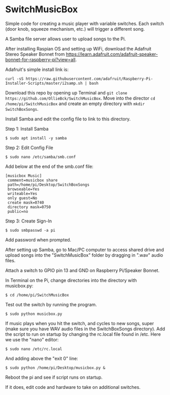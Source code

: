 # SwitchMusicBox

Simple code for creating a music player with variable switches.  Each switch (door knob, squeeze mechanism, etc.) will trigger a different song.

A Samba file server allows user to upload songs to the Pi.

After installing Raspian OS and setting up WiFi, download the Adafruit Stereo Speaker Bonnet from https://learn.adafruit.com/adafruit-speaker-bonnet-for-raspberry-pi?view=all.

Adafruit's simple install link is:

```
curl -sS https://raw.githubusercontent.com/adafruit/Raspberry-Pi-Installer-Scripts/master/i2samp.sh | bash
```

Download this repo by opening up Terminal and `git clone https://github.com/OllieBck/SwitchMusicBox`.  Move into the director `cd /home/pi/SwitchMusicBox` and create an empty directory with `mkdir SwitchBoxSongs`.

Install Samba and edit the config file to link to this directory.

Step 1: Install Samba

```
$ sudo apt install -y samba
```

Step 2: Edit Config File

```
$ sudo nano /etc/samba/smb.conf
```

Add below at the end of the smb.conf file:

```
[musicbox Music]
 comment=musicbox share
 path=/home/pi/Desktop/SwitchBoxSongs
 browseable=Yes
 writeable=Yes
 only guest=No
 create mask=0740
 directory mask=0750
 public=no
 ```

Step 3: Create Sign-In

 ```
$ sudo smbpasswd -a pi
 ```
Add password when prompted.

After setting up Samba, go to Mac/PC computer to access shared drive and upload songs into the "SwitchMusicBox" folder by dragging in ".wav" audio files.

Attach a switch to GPIO pin 13 and GND on Raspberry Pi/Speaker Bonnet.

In Terminal on the Pi, change directories into the directory with musicbox.py:

```
$ cd /home/pi/SwitchMusicBox
```

Test out the switch by running the program.

```
$ sudo python musicbox.py
```

If music plays when you hit the switch, and cycles to new songs, super (make sure you have WAV audio files in the SwitchBoxSongs directory).  Add the script to run on startup by changing the rc.local file found in /etc.  Here we use the "nano" editor:

```
$ sudo nano /etc/rc.local
```
And adding above the "exit 0" line:

```
$ sudo python /home/pi/Desktop/musicbox.py &
```
Reboot the pi and see if script runs on startup.

If it does, edit code and hardware to take on additional switches.
